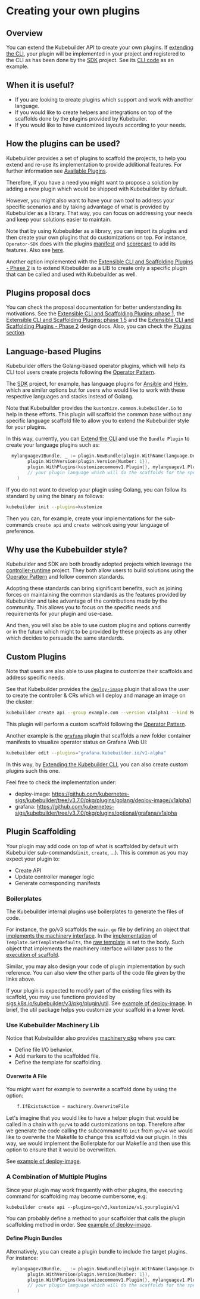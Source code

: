 # Creating your own plugins

[extending-cli]: extending-cli.md
[controller-runtime]: https://github.com/kubernetes-sigs/controller-runtime
[operator-pattern]: https://kubernetes.io/docs/concepts/extend-kubernetes/operator
[sdk-ansible]: https://sdk.operatorframework.io/docs/building-operators/ansible/
[sdk-cli-pkg]: https://pkg.go.dev/github.com/operator-framework/operator-sdk/internal/cmd/operator-sdk/cli
[sdk-helm]: https://sdk.operatorframework.io/docs/building-operators/helm/
[sdk]: https://github.com/operator-framework/operator-sdk

## Overview

You can extend the Kubebuilder API to create your own plugins. If [extending the CLI][extending-cli], your plugin will be implemented in your project and registered to the CLI as has been done by the [SDK][sdk] project. See its [CLI code][sdk-cli-pkg] as an example.

## When it is useful?

- If you are looking to create plugins which support and work with another language.
- If you would like to create helpers and integrations on top of the scaffolds done by the plugins provided by Kubebuiler.
- If you would like to have customized layouts according to your needs.

## How the plugins can be used?

Kubebuilder provides a set of plugins to scaffold the projects, to help you extend and re-use its implementation to provide additional features.
For further information see [Available Plugins][available-plugins].

Therefore, if you have a need you might want to propose a solution by adding a new plugin
which would be shipped with Kubebuilder by default.

However, you might also want to have your own tool to address your specific scenarios and by taking advantage of what is provided by Kubebuilder as a library.
That way, you can focus on addressing your needs and keep your solutions easier to maintain.

Note that by using Kubebuilder as a library, you can import its plugins and then create your own plugins that do customizations on top.
For instance, `Operator-SDK` does with the plugins [manifest][operator-sdk-manifest] and [scorecard][operator-sdk-scorecard] to add its features.
Also see [here][operator-sdk-plugin-ref].

Another option implemented with the [Extensible CLI and Scaffolding Plugins - Phase 2][plugins-phase2-design-doc] is
to extend Kibebuilder as a LIB to create only a specific plugin that can be called and used with
Kubebuilder as well.

<aside class="note">
<H1> Plugins proposal docs</H1>

You can check the proposal documentation for better understanding its motivations. See the [Extensible CLI and Scaffolding Plugins: phase 1][plugins-phase1-design-doc],
the [Extensible CLI and Scaffolding Plugins: phase 1.5][plugins-phase1-design-doc-1.5] and the [Extensible CLI and Scaffolding Plugins - Phase 2][plugins-phase2-design-doc]
design docs. Also, you can check the [Plugins section][plugins-section].

</aside>

## Language-based Plugins

Kubebuilder offers the Golang-based operator plugins, which will help its CLI tool users create projects following the [Operator Pattern][operator-pattern].

The [SDK][sdk] project, for example, has language plugins for [Ansible][sdk-ansible] and [Helm][sdk-helm], which are similar options but for users who would like to work with these respective languages and stacks instead of Golang.

Note that Kubebuilder provides the `kustomize.common.kubebuilder.io` to help in these efforts. This plugin will scaffold the common base without any specific language scaffold file to allow you to extend the Kubebuilder style for your plugins.

In this way, currently, you can [Extend the CLI][extending-cli] and use the `Bundle Plugin` to create your language plugins such as:

```go
  mylanguagev1Bundle, _ := plugin.NewBundle(plugin.WithName(language.DefaultNameQualifier), 
  		plugin.WithVersion(plugin.Version{Number: 1}),
		plugin.WithPlugins(kustomizecommonv1.Plugin{}, mylanguagev1.Plugin{}), // extend the common base from Kubebuilder
		// your plugin language which will do the scaffolds for the specific language on top of the common base
	)
```

If you do not want to develop your plugin using Golang, you can follow its standard by using the binary as follows:

```sh
kubebuilder init --plugins=kustomize
```

Then you can, for example, create your implementations for the sub-commands `create api` and `create webhook` using your language of preference.

<aside class="note">
<h1>Why use the Kubebuilder style?</h1>

Kubebuilder and SDK are both broadly adopted projects which leverage the [controller-runtime][controller-runtime] project. They both allow users to build solutions using the [Operator Pattern][operator-pattern] and follow common standards.

Adopting these standards can bring significant benefits, such as joining forces on maintaining the common standards as the features provided by Kubebuilder and take advantage of the contributions made by the community. This allows you to focus on the specific needs and requirements for your plugin and use-case.

And then, you will also be able to use custom plugins and options currently or in the future which might to be provided by these projects as any other which decides to persuade the same standards.

</aside>

## Custom Plugins

Note that users are also able to use plugins to customize their scaffolds and address specific needs.

See that Kubebuilder provides the [`deploy-image`][deploy-image] plugin that allows the user to create the controller & CRs which will deploy and manage an image on the cluster:

```sh
kubebuilder create api --group example.com --version v1alpha1 --kind Memcached --image=memcached:1.6.15-alpine --image-container-command="memcached,-m=64,modern,-v" --image-container-port="11211" --run-as-user="1001" --plugins="deploy-image/v1-alpha"
```

This plugin will perform a custom scaffold following the [Operator Pattern][operator-pattern].

Another example is the [`grafana`][grafana] plugin that scaffolds a new folder container manifests to visualize operator status on Grafana Web UI:

```sh
kubebuilder edit --plugins="grafana.kubebuilder.io/v1-alpha"
```

In this way, by [Extending the Kubebuilder CLI][extending-cli], you can also create custom plugins such this one.

Feel free to check the implementation under:

- deploy-image: <https://github.com/kubernetes-sigs/kubebuilder/tree/v3.7.0/pkg/plugins/golang/deploy-image/v1alpha1>
- grafana: <https://github.com/kubernetes-sigs/kubebuilder/tree/v3.7.0/pkg/plugins/optional/grafana/v1alpha>

## Plugin Scaffolding

Your plugin may add code on top of what is scaffolded by default with Kubebuilder sub-commands(`init`, `create`, ...).
This is common as you may expect your plugin to:

- Create API
- Update controller manager logic
- Generate corresponding manifests

### Boilerplates

The Kubebuilder internal plugins use boilerplates to generate the files of code.

For instance, the go/v3 scaffolds the `main.go` file by defining an object that [implements the machinery interface][kubebuilder-machinery].
In the [implementation][go-v3-settemplatedefault] of `Template.SetTemplateDefaults`, the [raw template][go-v3-main-template] is set to the body.
Such object that implements the machinery interface will later pass to the [execution of scaffold][go-v3-scaffold-execute].

Similar, you may also design your code of plugin implementation by such reference.
You can also view the other parts of the code file given by the links above.

If your plugin is expected to modify part of the existing files with its scaffold, you may use functions provided by [sigs.k8s.io/kubebuilder/v3/pkg/plugin/util][kb-util].
See [example of deploy-image][example-of-deploy-image-2].
In brief, the util package helps you customize your scaffold in a lower level.

### Use Kubebuilder Machinery Lib

Notice that Kubebuilder also provides [machinery pkg][kubebuilder-machinery-pkg] where you can:

- Define file I/O behavior.
- Add markers to the scaffolded file.
- Define the template for scaffolding.

#### Overwrite A File

You might want for example to overwrite a scaffold done by using the option:

```go
	f.IfExistsAction = machinery.OverwriteFile
```

Let's imagine that you would like to have a helper plugin that would be called in a chain with `go/v4` to add customizations on top.
Therefore after we generate the code calling the subcommand to `init` from `go/v4` we would like to overwrite the Makefile to change this scaffold via our plugin.
In this way, we would implement the Bollerplate for our Makefile and then use this option to ensure that it would be overwritten.

See [example of deploy-image][example-of-deploy-image-1].

### A Combination of Multiple Plugins

Since your plugin may work frequently with other plugins, the executing command for scaffolding may become cumbersome, e.g:

```shell
kubebuilder create api --plugins=go/v3,kustomize/v1,yourplugin/v1
```

You can probably define a method to your scaffolder that calls the plugin scaffolding method in order.
See [example of deploy-image][example-of-deploy-image-3].

#### Define Plugin Bundles

Alternatively, you can create a plugin bundle to include the target plugins. For instance:

```go
  mylanguagev1Bundle, _ := plugin.NewBundle(plugin.WithName(language.DefaultNameQualifier), 
        plugin.WithVersion(plugin.Version{Number: 1}),
        plugin.WithPlugins(kustomizecommonv1.Plugin{}, mylanguagev1.Plugin{}), // extend the common base from Kuebebuilder
        // your plugin language which will do the scaffolds for the specific language on top of the common base
    )
```

[controller-runtime]: https://github.com/kubernetes-sigs/controller-runtime
[deploy-image]: https://github.com/kubernetes-sigs/kubebuilder/tree/v3.7.0/pkg/plugins/golang/deploy-image/v1alpha1
[grafana]: https://github.com/kubernetes-sigs/kubebuilder/tree/v3.7.0/pkg/plugins/optional/grafana/v1alpha
[extending-cli]: ./extending-cli.md
[kb-util]: https://pkg.go.dev/sigs.k8s.io/kubebuilder/v3/pkg/plugin/util
[example-of-deploy-image-1]: https://github.com/kubernetes-sigs/kubebuilder/blob/df1ed6ccf19df40bd929157a91eaae6a9215bfc6/pkg/plugins/golang/deploy-image/v1alpha1/scaffolds/internal/templates/api/types.go#L58
[example-of-deploy-image-2]: https://github.com/kubernetes-sigs/kubebuilder/blob/master/pkg/plugins/golang/deploy-image/v1alpha1/scaffolds/api.go#L170-L266
[example-of-deploy-image-3]: https://github.com/kubernetes-sigs/kubebuilder/blob/master/pkg/plugins/golang/deploy-image/v1alpha1/scaffolds/api.go#L77-L98
[available-plugins]: ./available-plugins.md
[operator-sdk-manifest]: https://github.com/operator-framework/operator-sdk/tree/v1.23.0/internal/plugins/manifests/v2
[operator-sdk-scorecard]: https://github.com/operator-framework/operator-sdk/tree/v1.23.0/internal/plugins/scorecard/v2
[operator-sdk-plugin-ref]: https://github.com/operator-framework/operator-sdk/blob/v1.23.0/internal/cmd/operator-sdk/cli/cli.go#L78-L160
[plugins-section]: ???
[plugins-phase1-design-doc]: https://github.com/kubernetes-sigs/kubebuilder/blob/v3.7.0/designs/extensible-cli-and-scaffolding-plugins-phase-1.md#extensible-cli-and-scaffolding-plugins
[plugins-phase1-design-doc-1.5]: https://github.com/kubernetes-sigs/kubebuilder/blob/v3.7.0/designs/extensible-cli-and-scaffolding-plugins-phase-1-5.md#extensible-cli-and-scaffolding-plugins---phase-15
[plugins-phase2-design-doc]: https://github.com/kubernetes-sigs/kubebuilder/blob/v3.7.0/designs/extensible-cli-and-scaffolding-plugins-phase-2.md#extensible-cli-and-scaffolding-plugins---phase-2
[go-v3-main-template]: https://github.com/kubernetes-sigs/kubebuilder/blob/3bfc84ec8767fa760d1771ce7a0cb05a9a8f6286/pkg/plugins/golang/v3/scaffolds/internal/templates/main.go#L183
[kubebuilder-machinery]: https://github.com/kubernetes-sigs/kubebuilder/blob/3bfc84ec8767fa760d1771ce7a0cb05a9a8f6286/pkg/plugins/golang/v3/scaffolds/internal/templates/main.go#L28
[go-v3-settemplatedefault]: https://github.com/kubernetes-sigs/kubebuilder/blob/3bfc84ec8767fa760d1771ce7a0cb05a9a8f6286/pkg/plugins/golang/v3/scaffolds/internal/templates/main.go#L40
[go-v3-scaffold-execute]: https://github.com/kubernetes-sigs/kubebuilder/blob/3bfc84ec8767fa760d1771ce7a0cb05a9a8f6286/pkg/plugins/golang/v3/scaffolds/init.go#L120
[kubebuilder-machinery-pkg]: https://pkg.go.dev/sigs.k8s.io/kubebuilder/v3/pkg/machinery#section-documentation
